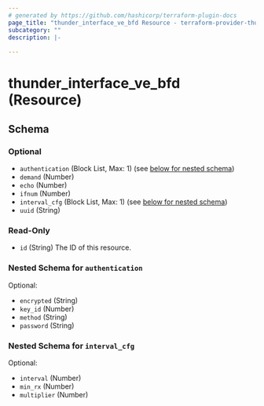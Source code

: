 ```yaml
---
# generated by https://github.com/hashicorp/terraform-plugin-docs
page_title: "thunder_interface_ve_bfd Resource - terraform-provider-thunder"
subcategory: ""
description: |-
  
---
```


# thunder_interface_ve_bfd (Resource)





<!-- schema generated by tfplugindocs -->
## Schema

### Optional

- `authentication` (Block List, Max: 1) (see [below for nested schema](#nestedblock--authentication))
- `demand` (Number)
- `echo` (Number)
- `ifnum` (Number)
- `interval_cfg` (Block List, Max: 1) (see [below for nested schema](#nestedblock--interval_cfg))
- `uuid` (String)

### Read-Only

- `id` (String) The ID of this resource.

<a id="nestedblock--authentication"></a>
### Nested Schema for `authentication`

Optional:

- `encrypted` (String)
- `key_id` (Number)
- `method` (String)
- `password` (String)


<a id="nestedblock--interval_cfg"></a>
### Nested Schema for `interval_cfg`

Optional:

- `interval` (Number)
- `min_rx` (Number)
- `multiplier` (Number)


